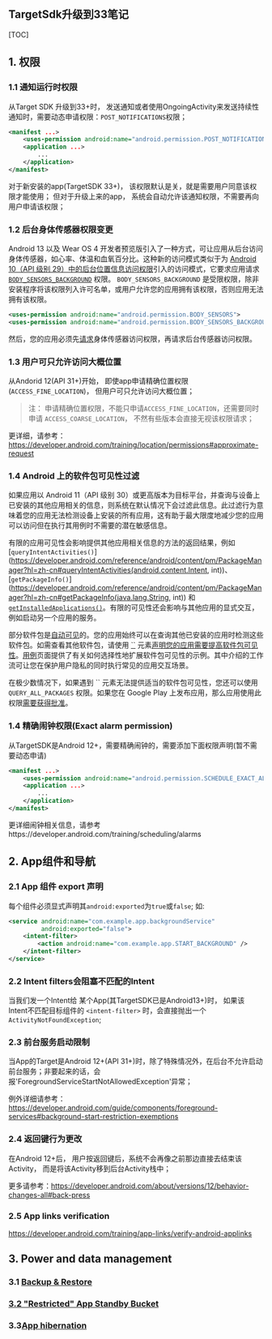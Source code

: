 ## TargetSdk升级到33笔记

[TOC]

## 1. 权限

### 1.1 通知运行时权限

从Target SDK 升级到33+时， 发送通知或者使用OngoingActivity来发送持续性通知时，需要动态申请权限：`POST_NOTIFICATIONS`权限；

```xml
<manifest ...>
    <uses-permission android:name="android.permission.POST_NOTIFICATIONS"/>
    <application ...>
        ...
    </application>
</manifest>
```

对于新安装的app(TargetSDK 33+)， 该权限默认是关，就是需要用户同意该权限才能使用； 但对于升级上来的app， 系统会自动允许该通知权限，不需要再向用户申请该权限；

### 1.2 后台身体传感器权限变更

Android 13 以及 Wear OS 4 开发者预览版引入了一种方式，可让应用从后台访问身体传感器，如心率、体温和血氧百分比。这种新的访问模式类似于为 [Android 10（API 级别 29）中的后台位置信息访问权限](https://developer.android.com/training/location/permissions?hl=zh-cn#request-background-location)引入的访问模式，它要求应用请求 [`BODY_SENSORS_BACKGROUND`](https://developer.android.com/reference/android/Manifest.permission?hl=zh-cn#BODY_SENSORS_BACKGROUND) 权限。 `BODY_SENSORS_BACKGROUND` 是受限权限，除非安装程序将该权限列入许可名单，或用户允许您的应用拥有该权限，否则应用无法拥有该权限。

```xml
<uses-permission android:name="android.permission.BODY_SENSORS">
<uses-permission android:name="android.permission.BODY_SENSORS_BACKGROUND">
```

然后，您的应用必须先[请求](https://developer.android.com/training/permissions/requesting?hl=zh-cn)身体传感器访问权限，再请求后台传感器访问权限。

### 1.3 用户可只允许访问大概位置

从Andorid 12(API 31+)开始， 即使app申请精确位置权限(`ACCESS_FINE_LOCATION`)， 但用户可只允许访问大概位置；

> 注： 申请精确位置权限，不能只申请`ACCESS_FINE_LOCATION`，还需要同时申请 `ACCESS_COARSE_LOCATION`， 不然有些版本会直接无视该权限请求；

更详细，请参考：https://developer.android.com/training/location/permissions#approximate-request

### 1.4 Android 上的软件包可见性过滤

如果应用以 Android 11（API 级别 30）或更高版本为目标平台，并查询与设备上已安装的其他应用相关的信息，则系统在默认情况下会过滤此信息。此过滤行为意味着您的应用无法检测设备上安装的所有应用，这有助于最大限度地减少您的应用可以访问但在执行其用例时不需要的潜在敏感信息。

有限的应用可见性会影响提供其他应用相关信息的方法的返回结果，例如 [`queryIntentActivities()`](https://developer.android.com/reference/android/content/pm/PackageManager?hl=zh-cn#queryIntentActivities(android.content.Intent, int))、[`getPackageInfo()`](https://developer.android.com/reference/android/content/pm/PackageManager?hl=zh-cn#getPackageInfo(java.lang.String, int)) 和 [`getInstalledApplications()`](https://developer.android.com/reference/android/content/pm/PackageManager?hl=zh-cn#getInstalledApplications(int))。有限的可见性还会影响与其他应用的显式交互，例如启动另一个应用的服务。

部分软件包是[自动可见](https://developer.android.com/training/package-visibility/automatic?hl=zh-cn)的。您的应用始终可以在查询其他已安装的应用时检测这些软件包。如需查看其他软件包，请使用 [``](https://developer.android.com/guide/topics/manifest/queries-element?hl=zh-cn) 元素[声明您的应用需要提高软件包可见性](https://developer.android.com/training/package-visibility/declaring?hl=zh-cn)。[用例](https://developer.android.com/training/package-visibility/use-cases?hl=zh-cn)页面提供了有关如何选择性地扩展软件包可见性的示例。其中介绍的工作流可让您在保护用户隐私的同时执行常见的应用交互场景。

在极少数情况下，如果遇到 `` 元素无法提供适当的软件包可见性，您还可以使用 `QUERY_ALL_PACKAGES` 权限。如果您在 Google Play 上发布应用，那么应用使用此权限[需要获得批准](https://support.google.com/googleplay/android-developer/answer/10158779?hl=zh-cn)。

### 1.4 精确闹钟权限(Exact alarm permission)

从TargetSDK是Android 12+，需要精确闹钟的，需要添加下面权限声明(暂不需要动态申请)

```xml
<manifest ...>
    <uses-permission android:name="android.permission.SCHEDULE_EXACT_ALARM"/>
    <application ...>
        ...
    </application>
</manifest>
```

更详细闹钟相关信息，请参考https://developer.android.com/training/scheduling/alarms

## 2. App组件和导航

### 2.1 App 组件 export 声明

每个组件必须显式声明其`android:exported`为`true`或`false`; 如:

```xml
<service android:name="com.example.app.backgroundService"
         android:exported="false">
    <intent-filter>
        <action android:name="com.example.app.START_BACKGROUND" />
    </intent-filter>
</service>
```

### 2.2 Intent filters会阻塞不匹配的Intent

当我们发一个Intent给 某个App(其TargetSDK已是Android13+)时， 如果该Intent不匹配目标组件的 ` <intent-filter> ` 时，会直接抛出一个 ` ActivityNotFoundException`; 

### 2.3 前台服务启动限制

当App的Target是Android 12+(API 31+)时，除了特殊情况外，在后台不允许启动前台服务；非要起来的话，会报'ForegroundServiceStartNotAllowedException'异常；

例外详细请参考：https://developer.android.com/guide/components/foreground-services#background-start-restriction-exemptions

### 2.4 返回键行为更改

在Android 12+后， 用户按返回键后，系统不会再像之前那边直接去结束该Activity， 而是将该Activity移到后台Activity栈中；

更多请参考：https://developer.android.com/about/versions/12/behavior-changes-all#back-press

### 2.5 App links verification

https://developer.android.com/training/app-links/verify-android-applinks



## 3. Power and data management

### 3.1 [Backup & Restore](https://developer.android.com/about/versions/12/behavior-changes-12#backup-restore)

### [3.2 "Restricted" App Standby Bucket](https://developer.android.com/about/versions/12/behavior-changes-all#restrictive-app-standby-bucket)

###  3.3[App hibernation](https://developer.android.com/topic/performance/app-hibernation)